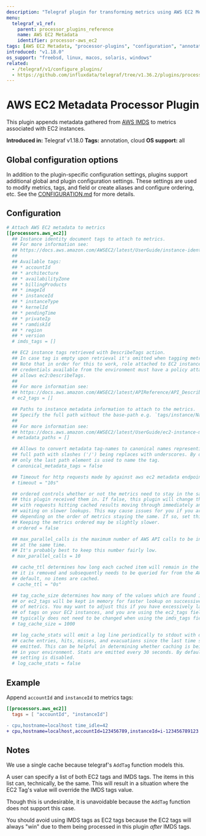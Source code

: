 ```yaml
---
description: "Telegraf plugin for transforming metrics using AWS EC2 Metadata"
menu:
  telegraf_v1_ref:
    parent: processor_plugins_reference
    name: AWS EC2 Metadata
    identifier: processor-aws_ec2
tags: [AWS EC2 Metadata, "processor-plugins", "configuration", "annotation", "cloud"]
introduced: "v1.18.0"
os_support: "freebsd, linux, macos, solaris, windows"
related:
  - /telegraf/v1/configure_plugins/
  - https://github.com/influxdata/telegraf/tree/v1.36.2/plugins/processors/aws_ec2/README.md, AWS EC2 Metadata Plugin Source
---
```


# AWS EC2 Metadata Processor Plugin

This plugin appends metadata gathered from [AWS IMDS](https://docs.aws.amazon.com/AWSEC2/latest/UserGuide/ec2-instance-metadata.html)
to metrics associated with EC2 instances.

**Introduced in:** Telegraf v1.18.0
**Tags:** annotation, cloud
**OS support:** all

[aws_imds]: https://docs.aws.amazon.com/AWSEC2/latest/UserGuide/ec2-instance-metadata.html

## Global configuration options <!-- @/docs/includes/plugin_config.md -->

In addition to the plugin-specific configuration settings, plugins support
additional global and plugin configuration settings. These settings are used to
modify metrics, tags, and field or create aliases and configure ordering, etc.
See the [CONFIGURATION.md](/telegraf/v1/configuration/#plugins) for more details.

[CONFIGURATION.md]: ../../../docs/CONFIGURATION.md#plugins

## Configuration

```toml @sample.conf
# Attach AWS EC2 metadata to metrics
[[processors.aws_ec2]]
  ## Instance identity document tags to attach to metrics.
  ## For more information see:
  ## https://docs.aws.amazon.com/AWSEC2/latest/UserGuide/instance-identity-documents.html
  ##
  ## Available tags:
  ## * accountId
  ## * architecture
  ## * availabilityZone
  ## * billingProducts
  ## * imageId
  ## * instanceId
  ## * instanceType
  ## * kernelId
  ## * pendingTime
  ## * privateIp
  ## * ramdiskId
  ## * region
  ## * version
  # imds_tags = []

  ## EC2 instance tags retrieved with DescribeTags action.
  ## In case tag is empty upon retrieval it's omitted when tagging metrics.
  ## Note that in order for this to work, role attached to EC2 instance or AWS
  ## credentials available from the environment must have a policy attached, that
  ## allows ec2:DescribeTags.
  ##
  ## For more information see:
  ## https://docs.aws.amazon.com/AWSEC2/latest/APIReference/API_DescribeTags.html
  # ec2_tags = []

  ## Paths to instance metadata information to attach to the metrics.
  ## Specify the full path without the base-path e.g. `tags/instance/Name`.
  ##
  ## For more information see:
  ## https://docs.aws.amazon.com/AWSEC2/latest/UserGuide/ec2-instance-metadata.html
  # metadata_paths = []

  ## Allows to convert metadata tag-names to canonical names representing the
  ## full path with slashes ('/') being replaces with underscores. By default,
  ## only the last path element is used to name the tag.
  # canonical_metadata_tags = false

  ## Timeout for http requests made by against aws ec2 metadata endpoint.
  # timeout = "10s"

  ## ordered controls whether or not the metrics need to stay in the same order
  ## this plugin received them in. If false, this plugin will change the order
  ## with requests hitting cached results moving through immediately and not
  ## waiting on slower lookups. This may cause issues for you if you are
  ## depending on the order of metrics staying the same. If so, set this to true.
  ## Keeping the metrics ordered may be slightly slower.
  # ordered = false

  ## max_parallel_calls is the maximum number of AWS API calls to be in flight
  ## at the same time.
  ## It's probably best to keep this number fairly low.
  # max_parallel_calls = 10

  ## cache_ttl determines how long each cached item will remain in the cache before
  ## it is removed and subsequently needs to be queried for from the AWS API. By
  ## default, no items are cached.
  # cache_ttl = "0s"

  ## tag_cache_size determines how many of the values which are found in imds_tags
  ## or ec2_tags will be kept in memory for faster lookup on successive processing
  ## of metrics. You may want to adjust this if you have excessively large numbers
  ## of tags on your EC2 instances, and you are using the ec2_tags field. This
  ## typically does not need to be changed when using the imds_tags field.
  # tag_cache_size = 1000

  ## log_cache_stats will emit a log line periodically to stdout with details of
  ## cache entries, hits, misses, and evacuations since the last time stats were
  ## emitted. This can be helpful in determining whether caching is being effective
  ## in your environment. Stats are emitted every 30 seconds. By default, this
  ## setting is disabled.
  # log_cache_stats = false
```

## Example

Append `accountId` and `instanceId` to metrics tags:

```toml
[[processors.aws_ec2]]
  tags = [ "accountId", "instanceId"]
```

```diff
- cpu,hostname=localhost time_idle=42
+ cpu,hostname=localhost,accountId=123456789,instanceId=i-123456789123 time_idle=42
```

## Notes

We use a single cache because telegraf's `AddTag` function models this.

A user can specify a list of both EC2 tags and IMDS tags. The items in this list
can, technically, be the same. This will result in a situation where the EC2
Tag's value will override the IMDS tags value.

Though this is undesirable, it is unavoidable because the `AddTag` function does
not support this case.

You should avoid using IMDS tags as EC2 tags because the EC2 tags will always
"win" due to them being processed in this plugin *after* IMDS tags.
